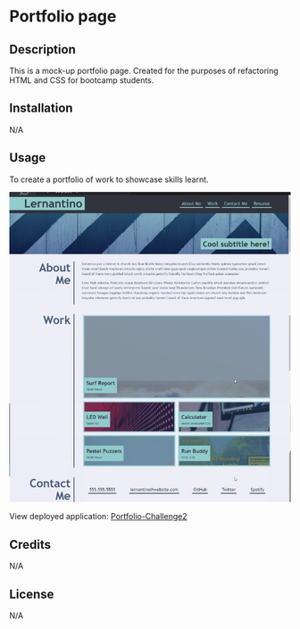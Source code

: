 # Portfolio page

## Description

This is a mock-up portfolio page. Created for the purposes of refactoring HTML and CSS for bootcamp students.

## Installation

N/A

## Usage

To create a portfolio of work to showcase skills learnt.

![Original layout](reference-assets/images/challenge-2-demo-screenshot.jpg)

View deployed application: 
[Portfolio-Challenge2](https://warrentyler.github.io/Portfolio-Challenge-2/)
## Credits

N/A

## License

N/A

